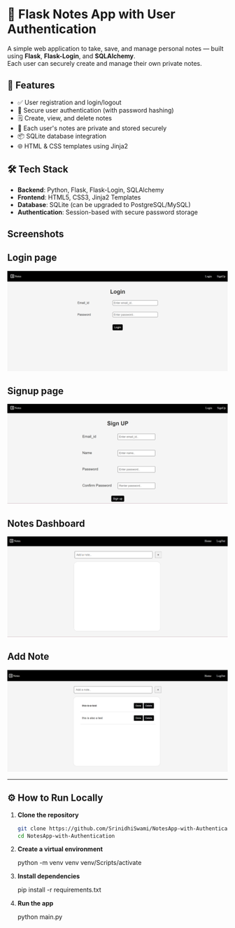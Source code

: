 # 📝 Flask Notes App with User Authentication

A simple web application to take, save, and manage personal notes — built using **Flask**, **Flask-Login**, and **SQLAlchemy**.  
Each user can securely create and manage their own private notes.

## 🚀 Features

- ✅ User registration and login/logout
- 🔐 Secure user authentication (with password hashing)
- 🗒️ Create, view, and delete notes
- 🧠 Each user's notes are private and stored securely
- 📦 SQLite database integration
- 🌐 HTML & CSS templates using Jinja2

## 🛠️ Tech Stack

- **Backend**: Python, Flask, Flask-Login, SQLAlchemy
- **Frontend**: HTML5, CSS3, Jinja2 Templates
- **Database**: SQLite (can be upgraded to PostgreSQL/MySQL)
- **Authentication**: Session-based with secure password storage


## Screenshots

## Login page
![alt text](login.png)

## Signup page
![alt text](signup.png)

## Notes Dashboard
![alt text](<notes page.png>)

## Add Note
![alt text](<note addition.png>)

---

## ⚙️ How to Run Locally

1. **Clone the repository**
   ```bash
   git clone https://github.com/SrinidhiSwami/NotesApp-with-Authentication.git
   cd NotesApp-with-Authentication

2. **Create a virtual environment**

   python -m venv venv
   venv/Scripts/activate

4. **Install dependencies**

    pip install -r requirements.txt

5. **Run the app**

    python main.py
